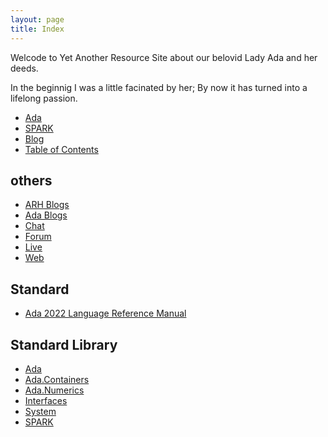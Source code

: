 ```yaml
---
layout: page
title: Index
---
```


Welcode to Yet Another Resource Site about our belovid Lady Ada and her deeds.

In the beginnig I was a little facinated by her; By now it has turned into a 
lifelong passion.

- [Ada](/ada/)
- [SPARK](/spark/)
- [Blog](/blog/)
- [Table of Contents](/toc/)

others
---
- [ARH Blogs](/blogs/)
- [Ada Blogs](/ada/blogs/)
- [Chat](/ada/chat/)
- [Forum](/ada/chat/)
- [Live](/ada/live)
- [Web](/ada/web/)

Standard
---
- [Ada 2022 Language Reference Manual](http://www.ada-auth.org/standards/ada22.html)

Standard Library
---
- [Ada](/ada/man/ada/)
- [Ada.Containers](/ada/man/ada-containers/)
- [Ada.Numerics](/ada/man/ada-numerics/)
- [Interfaces](/ada/man/interfaces/)
- [System](/ada/man/system/)
- [SPARK](/spark/)
